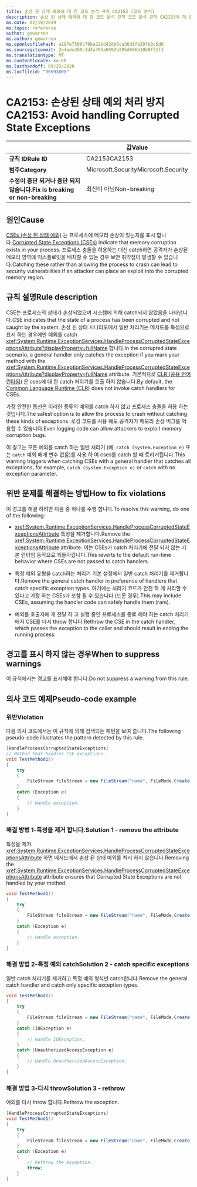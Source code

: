 ```yaml
---
title: 손상 된 상태 예외에 대 한 코드 분석 규칙 CA2153 (코드 분석)
description: 손상 된 상태 예외에 대 한 코드 분석 규칙 코드 분석 규칙 CA2153에 대 한 자세한 정보
ms.date: 02/19/2019
ms.topic: reference
author: gewarren
ms.author: gewarren
ms.openlocfilehash: a197e7508c79ba22bd42db6ca36d1fb29fb0c5d6
ms.sourcegitcommit: 2e4adc490c1d2a705a0592b295d606b10b9f51f1
ms.translationtype: MT
ms.contentlocale: ko-KR
ms.lasthandoff: 09/25/2020
ms.locfileid: "96593008"
---
```

# <a name="ca2153-avoid-handling-corrupted-state-exceptions"></a><span data-ttu-id="db48f-103">CA2153: 손상된 상태 예외 처리 방지</span><span class="sxs-lookup"><span data-stu-id="db48f-103">CA2153: Avoid handling Corrupted State Exceptions</span></span>

| | <span data-ttu-id="db48f-104">값</span><span class="sxs-lookup"><span data-stu-id="db48f-104">Value</span></span> |
|-|-|
| <span data-ttu-id="db48f-105">**규칙 ID**</span><span class="sxs-lookup"><span data-stu-id="db48f-105">**Rule ID**</span></span> |<span data-ttu-id="db48f-106">CA2153</span><span class="sxs-lookup"><span data-stu-id="db48f-106">CA2153</span></span>|
| <span data-ttu-id="db48f-107">**범주**</span><span class="sxs-lookup"><span data-stu-id="db48f-107">**Category**</span></span> |<span data-ttu-id="db48f-108">Microsoft.Security</span><span class="sxs-lookup"><span data-stu-id="db48f-108">Microsoft.Security</span></span>|
| <span data-ttu-id="db48f-109">**수정이 중단 되거나 중단 되지 않습니다.**</span><span class="sxs-lookup"><span data-stu-id="db48f-109">**Fix is breaking or non-breaking**</span></span> |<span data-ttu-id="db48f-110">최신이 아님</span><span class="sxs-lookup"><span data-stu-id="db48f-110">Non-breaking</span></span>|

## <a name="cause"></a><span data-ttu-id="db48f-111">원인</span><span class="sxs-lookup"><span data-stu-id="db48f-111">Cause</span></span>

<span data-ttu-id="db48f-112">[CSEs (손상 된 상태 예외)](/archive/msdn-magazine/2009/february/clr-inside-out-handling-corrupted-state-exceptions) 는 프로세스에 메모리 손상이 있는지를 표시 합니다.</span><span class="sxs-lookup"><span data-stu-id="db48f-112">[Corrupted State Exceptions (CSEs)](/archive/msdn-magazine/2009/february/clr-inside-out-handling-corrupted-state-exceptions) indicate that memory corruption exists in your process.</span></span> <span data-ttu-id="db48f-113">프로세스 충돌을 허용하는 대신 catch하면 공격자가 손상된 메모리 영역에 익스플로잇을 배치할 수 있는 경우 보안 취약점이 발생할 수 있습니다.</span><span class="sxs-lookup"><span data-stu-id="db48f-113">Catching these rather than allowing the process to crash can lead to security vulnerabilities if an attacker can place an exploit into the corrupted memory region.</span></span>

## <a name="rule-description"></a><span data-ttu-id="db48f-114">규칙 설명</span><span class="sxs-lookup"><span data-stu-id="db48f-114">Rule description</span></span>

<span data-ttu-id="db48f-115">CSE는 프로세스의 상태가 손상되었으며 시스템에 의해 catch되지 않았음을 나타냅니다.</span><span class="sxs-lookup"><span data-stu-id="db48f-115">CSE indicates that the state of a process has been corrupted and not caught by the system.</span></span> <span data-ttu-id="db48f-116">손상 된 상태 시나리오에서 일반 처리기는 메서드를 특성으로 표시 하는 경우에만 예외를 catch <xref:System.Runtime.ExceptionServices.HandleProcessCorruptedStateExceptionsAttribute?displayProperty=fullName> 합니다.</span><span class="sxs-lookup"><span data-stu-id="db48f-116">In the corrupted state scenario, a general handler only catches the exception if you mark your method with the <xref:System.Runtime.ExceptionServices.HandleProcessCorruptedStateExceptionsAttribute?displayProperty=fullName> attribute.</span></span> <span data-ttu-id="db48f-117">기본적으로 [CLR (공용 언어 런타임)](../../../standard/clr.md) 은 cses에 대 한 catch 처리기를 호출 하지 않습니다.</span><span class="sxs-lookup"><span data-stu-id="db48f-117">By default, the [Common Language Runtime (CLR)](../../../standard/clr.md) does not invoke catch handlers for CSEs.</span></span>

<span data-ttu-id="db48f-118">가장 안전한 옵션은 이러한 종류의 예외를 catch 하지 않고 프로세스 충돌을 허용 하는 것입니다.</span><span class="sxs-lookup"><span data-stu-id="db48f-118">The safest option is to allow the process to crash without catching these kinds of exceptions.</span></span> <span data-ttu-id="db48f-119">로깅 코드를 사용 해도 공격자가 메모리 손상 버그를 악용할 수 있습니다.</span><span class="sxs-lookup"><span data-stu-id="db48f-119">Even logging code can allow attackers to exploit memory corruption bugs.</span></span>

<span data-ttu-id="db48f-120">이 경고는 모든 예외를 catch 하는 일반 처리기 (예: `catch (System.Exception e)` 또는 `catch` 예외 매개 변수 없음)를 사용 하 여 cses를 catch 할 때 트리거됩니다.</span><span class="sxs-lookup"><span data-stu-id="db48f-120">This warning triggers when catching CSEs with a general handler that catches all exceptions, for example, `catch (System.Exception e)` or `catch` with no exception parameter.</span></span>

## <a name="how-to-fix-violations"></a><span data-ttu-id="db48f-121">위반 문제를 해결하는 방법</span><span class="sxs-lookup"><span data-stu-id="db48f-121">How to fix violations</span></span>

<span data-ttu-id="db48f-122">이 경고를 해결 하려면 다음 중 하나를 수행 합니다.</span><span class="sxs-lookup"><span data-stu-id="db48f-122">To resolve this warning, do one of the following:</span></span>

- <span data-ttu-id="db48f-123"><xref:System.Runtime.ExceptionServices.HandleProcessCorruptedStateExceptionsAttribute> 특성을 제거합니다.</span><span class="sxs-lookup"><span data-stu-id="db48f-123">Remove the <xref:System.Runtime.ExceptionServices.HandleProcessCorruptedStateExceptionsAttribute> attribute.</span></span> <span data-ttu-id="db48f-124">이는 CSEs가 catch 처리기에 전달 되지 않는 기본 런타임 동작으로 되돌아갑니다.</span><span class="sxs-lookup"><span data-stu-id="db48f-124">This reverts to the default run-time behavior where CSEs are not passed to catch handlers.</span></span>

- <span data-ttu-id="db48f-125">특정 예외 유형을 catch하는 처리기 기본 설정에서 일반 catch 처리기를 제거합니다.</span><span class="sxs-lookup"><span data-stu-id="db48f-125">Remove the general catch handler in preference of handlers that catch specific exception types.</span></span> <span data-ttu-id="db48f-126">여기에는 처리기 코드가 안전 하 게 처리할 수 있다고 가정 하는 CSEs가 포함 될 수 있습니다 (드문 경우).</span><span class="sxs-lookup"><span data-stu-id="db48f-126">This may include CSEs, assuming the handler code can safely handle them (rare).</span></span>

- <span data-ttu-id="db48f-127">예외를 호출자에 게 전달 하 고 실행 중인 프로세스를 종료 해야 하는 catch 처리기에서 CSE를 다시 throw 합니다.</span><span class="sxs-lookup"><span data-stu-id="db48f-127">Rethrow the CSE in the catch handler, which passes the exception to the caller and should result in ending the running process.</span></span>

## <a name="when-to-suppress-warnings"></a><span data-ttu-id="db48f-128">경고를 표시 하지 않는 경우</span><span class="sxs-lookup"><span data-stu-id="db48f-128">When to suppress warnings</span></span>

<span data-ttu-id="db48f-129">이 규칙에서는 경고를 표시해야 합니다.</span><span class="sxs-lookup"><span data-stu-id="db48f-129">Do not suppress a warning from this rule.</span></span>

## <a name="pseudo-code-example"></a><span data-ttu-id="db48f-130">의사 코드 예제</span><span class="sxs-lookup"><span data-stu-id="db48f-130">Pseudo-code example</span></span>

### <a name="violation"></a><span data-ttu-id="db48f-131">위반</span><span class="sxs-lookup"><span data-stu-id="db48f-131">Violation</span></span>

<span data-ttu-id="db48f-132">다음 의사 코드에서는 이 규칙에 의해 검색되는 패턴을 보여 줍니다.</span><span class="sxs-lookup"><span data-stu-id="db48f-132">The following pseudo-code illustrates the pattern detected by this rule.</span></span>

```csharp
[HandleProcessCorruptedStateExceptions]
// Method that handles CSE exceptions.
void TestMethod1()
{
    try
    {
        FileStream fileStream = new FileStream("name", FileMode.Create);
    }
    catch (Exception e)
    {
        // Handle exception.
    }
}
```

### <a name="solution-1---remove-the-attribute"></a><span data-ttu-id="db48f-133">해결 방법 1-특성을 제거 합니다.</span><span class="sxs-lookup"><span data-stu-id="db48f-133">Solution 1 - remove the attribute</span></span>

<span data-ttu-id="db48f-134">특성을 제거 <xref:System.Runtime.ExceptionServices.HandleProcessCorruptedStateExceptionsAttribute> 하면 메서드에서 손상 된 상태 예외를 처리 하지 않습니다.</span><span class="sxs-lookup"><span data-stu-id="db48f-134">Removing the <xref:System.Runtime.ExceptionServices.HandleProcessCorruptedStateExceptionsAttribute> attribute ensures that Corrupted State Exceptions are not handled by your method.</span></span>

```csharp
void TestMethod1()
{
    try
    {
        FileStream fileStream = new FileStream("name", FileMode.Create);
    }
    catch (Exception e)
    {
        // Handle exception.
    }
}
```

### <a name="solution-2---catch-specific-exceptions"></a><span data-ttu-id="db48f-135">해결 방법 2-특정 예외 catch</span><span class="sxs-lookup"><span data-stu-id="db48f-135">Solution 2 - catch specific exceptions</span></span>

<span data-ttu-id="db48f-136">일반 catch 처리기를 제거하고 특정 예외 형식만 catch합니다.</span><span class="sxs-lookup"><span data-stu-id="db48f-136">Remove the general catch handler and catch only specific exception types.</span></span>

```csharp
void TestMethod1()
{
    try
    {
        FileStream fileStream = new FileStream("name", FileMode.Create);
    }
    catch (IOException e)
    {
        // Handle IOException.
    }
    catch (UnauthorizedAccessException e)
    {
        // Handle UnauthorizedAccessException.
    }
}
```

### <a name="solution-3---rethrow"></a><span data-ttu-id="db48f-137">해결 방법 3-다시 throw</span><span class="sxs-lookup"><span data-stu-id="db48f-137">Solution 3 - rethrow</span></span>

<span data-ttu-id="db48f-138">예외를 다시 throw 합니다.</span><span class="sxs-lookup"><span data-stu-id="db48f-138">Rethrow the exception.</span></span>

```csharp
[HandleProcessCorruptedStateExceptions]
void TestMethod1()
{
    try
    {
        FileStream fileStream = new FileStream("name", FileMode.Create);
    }
    catch (Exception e)
    {
        // Rethrow the exception.
        throw;
    }
}
```
